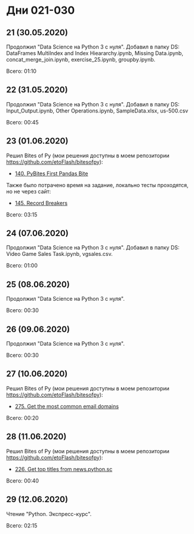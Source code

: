 # Дни 021-030

## 21 (30.05.2020)

Продолжил "Data Science на Python 3 с нуля". Добавил в папку DS: DataFrames MultiIndex and Index Hieararchy.ipynb, Missing Data.ipynb, concat_merge_join.ipynb, exercise_25.ipynb, groupby.ipynb.

Всего: 01:10

## 22 (31.05.2020)

Продолжил "Data Science на Python 3 с нуля". Добавил в папку DS: Input_Output.ipynb, Other Operations.ipynb, SampleData.xlsx, us-500.csv

Всего: 00:45

## 23 (01.06.2020)

Решил Bites of Py (мои решения доступны в моем репозитории https://github.com/etoFlash/bitesofpy):

* [140. PyBites First Pandas Bite](https://codechalleng.es/bites/140/)

Также было потрачено время на задание, локально тесты проходятся, но не через сайт:
* [145. Record Breakers](https://codechalleng.es/bites/145/)

Всего: 03:15

## 24 (07.06.2020)

Продолжил "Data Science на Python 3 с нуля". Добавил в папку DS: Video Game Sales Task.ipynb, vgsales.csv.

Всего: 01:00

## 25 (08.06.2020)

Продолжил "Data Science на Python 3 с нуля".

Всего: 00:30

## 26 (09.06.2020)

Продолжил "Data Science на Python 3 с нуля".

Всего: 00:30


## 27 (10.06.2020)

Решил Bites of Py (мои решения доступны в моем репозитории https://github.com/etoFlash/bitesofpy):

* [275. Get the most common email domains](https://codechalleng.es/bites/275/)

Всего: 00:20

## 28 (11.06.2020)

Решил Bites of Py (мои решения доступны в моем репозитории https://github.com/etoFlash/bitesofpy):

* [226. Get top titles from news.python.sc ](https://codechalleng.es/bites/226/)

Всего: 00:40


## 29 (12.06.2020)

Чтение "Python. Экспресс-курс".

Всего: 02:15
